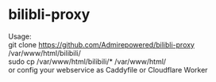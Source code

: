 # bilibli-proxy
Usage:  
git clone https://github.com/Admirepowered/bilibli-proxy /var/www/html/bilibili/  
sudo cp /var/www/html/bilibili/* /var/www/html/  
or config your webservice as Caddyfile or Cloudflare Worker
